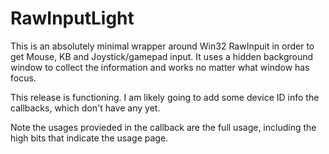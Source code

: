 # RawInputLight

This is an absolutely minimal wrapper around Win32 RawInpuit in order to get Mouse, KB and Joystick/gamepad input.
It uses a hidden background window to collect the information and works no matter what window has focus.

This release is functioning.  I am likely going to add some device ID info the callbacks, which don't have any
yet.

Note the usages provieded in the callback are the full usage, including the high bits that indicate the usage page.
